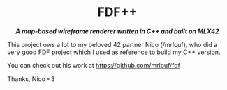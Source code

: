 <h1 align="center">
	FDF++
</h1>

<p align="center">
	<b><i>A map-based wireframe renderer written in C++ and built on MLX42</i></b><br>
</p>

This project ows a lot to my beloved 42 partner Nico (/mrlouf), who did a very good FDF project which I used as reference to build my C++ version.

You can check out his work at https://github.com/mrlouf/fdf

Thanks, Nico <3
